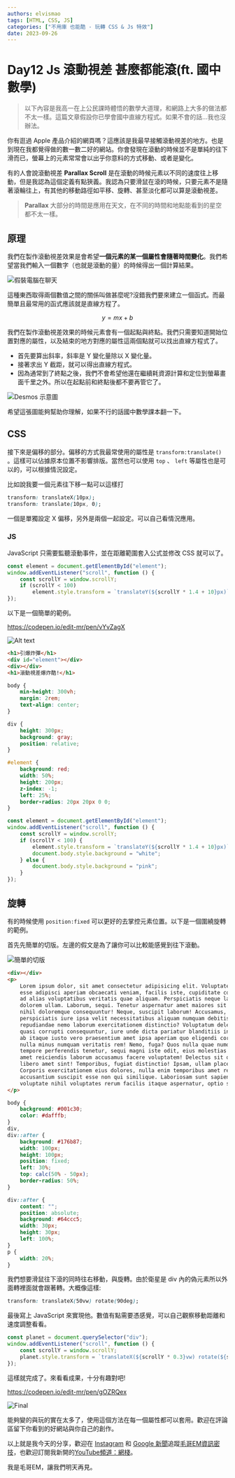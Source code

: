```yaml
---
authors: elvismao
tags: [HTML, CSS, JS]
categories: ["不用庫 也能酷 - 玩轉 CSS & Js 特效"]
date: 2023-09-26
---
```


# Day12 Js 滾動視差 甚麼都能滾(ft. 國中數學)

> 以下內容是我高一在上公民課時體悟的數學大道理，和網路上大多的做法都不太一樣。這篇文章假設你已學會國中直線方程式。如果不會的話…我也沒辦法。

你有逛過 Apple 產品介紹的網頁嗎？這應該是我最早接觸滾動視差的地方。也是到現在我都覺得做的數一數二好的網站。你會發現在滾動的時候並不是單純的往下滑而已，螢幕上的元素常常會以出乎你意料的方式移動、或者是變化。

有的人會說滾動視差 **Parallax Scroll** 是在滾動的時候元素以不同的速度往上移動，但是我認為這個定義有點狹義。我認為只要滑鼠在滾的時候，只要元素不是隨著滾輪往上，有其他的移動路徑如平移、旋轉、甚至淡化都可以算是滾動視差。

> **Parallax** 大部分的時間是應用在天文，在不同的時間和地點能看到的星空都不太一樣。

## 原理

我們在製作滾動視差效果是會希望**一個元素的某一個屬性會隨著時間變化**。我們希望當我們輸入一個數字（也就是滾動的量）的時候得出一個計算結果。

![假裝電腦在聊天](https://emtech.cc/post/2023ironman-12/chat.webp)

這種東西取得兩個數值之間的關係叫做甚麼呢?沒錯我們要來建立一個函式。而最簡單且最常用的函式應該就是直線方程了。

$$
y=mx+b
$$

我們在製作滾動視差效果的時候元素會有一個起點與終點。我們只需要知道開始位置對應的屬性，以及結束的地方對應的屬性這兩個點就可以找出直線方程式了。

-   首先要算出斜率，斜率是 Y 變化量除以 X 變化量。
-   接著求出 Y 截距，就可以得出直線方程式。
-   因為通常到了終點之後，我們不會希望他還在繼續耗資源計算和定位到螢幕畫面千里之外。所以在起點前和終點後都不要再管它了。

![Desmos 示意圖](https://emtech.cc/post/2023ironman-12/desmos.png)

希望這張圖能夠幫助你理解，如果不行的話國中數學課本翻一下。

## CSS

接下來是偏移的部分。偏移的方式我最常使用的屬性是 `transform:translate()` 。這樣可以佔據原本位置不影響排版。當然也可以使用 `top` 、 `left` 等屬性也是可以的，可以根據情況設定。

比如說我要一個元素往下移一點可以這樣打

```css
transform: translateX(10px);
transform: translate(10px, 0);
```

一個是單獨設定 X 偏移，另外是兩個一起設定。可以自己看情況應用。

### JS

JavaScript 只需要監聽滾動事件，並在距離範圍套入公式並修改 CSS 就可以了。

```js
const element = document.getElementById("element");
window.addEventListener("scroll", function () {
    const scrollY = window.scrollY;
    if (scrollY < 100)
        element.style.transform = `translateY(${scrollY * 1.4 + 10}px)`;
});
```

以下是一個簡單的範例。

https://codepen.io/edit-mr/pen/vYvZagX

![Alt text](https://emtech.cc/post/2023ironman-12/boom.gif)

```html
<h1>引爆炸彈</h1>
<div id="element"></div>
<div></div>
<h1>滾動視差爆炸酷!</h1>
```

```css
body {
    min-height: 300vh;
    margin: 2rem;
    text-align: center;
}

div {
    height: 300px;
    background: gray;
    position: relative;
}

#element {
    background: red;
    width: 50%;
    height: 200px;
    z-index: -1;
    left: 25%;
    border-radius: 20px 20px 0 0;
}
```

```js
const element = document.getElementById("element");
window.addEventListener("scroll", function () {
    const scrollY = window.scrollY;
    if (scrollY < 100) {
        element.style.transform = `translateY(${scrollY * 1.4 + 10}px)`;
        document.body.style.background = "white";
    } else {
        document.body.style.background = "pink";
    }
});
```

## 旋轉

有的時候使用 `position:fixed` 可以更好的去掌控元素位置。以下是一個圍繞旋轉的範例。

首先先簡單的切版。左邊的假文是為了讓你可以比較能感覺到往下滾動。

![簡單的切版](https://emtech.cc/post/2023ironman-12/layout.webp)

```html
<div></div>
<p>
    Lorem ipsum dolor, sit amet consectetur adipisicing elit. Voluptatem laborum
    esse adipisci aperiam obcaecati veniam, facilis iste, cupiditate corrupti,
    ad alias voluptatibus veritatis quae aliquam. Perspiciatis neque labore
    dolorem ullam. Laborum, sequi. Tenetur aspernatur amet maiores sit possimus,
    nihil doloremque consequuntur! Neque, suscipit laborum! Accusamus, sint
    perspiciatis iure ipsa velit necessitatibus aliquam numquam debitis nisi
    repudiandae nemo laborum exercitationem distinctio? Voluptatum deleniti
    quasi corrupti consequuntur, iure unde dicta pariatur blanditiis in officiis
    ab itaque iusto vero praesentium amet ipsa aperiam quo eligendi corporis
    nulla minus numquam veritatis rem! Nemo, fuga? Quos nulla quae numquam
    tempore perferendis tenetur, sequi magni iste odit, eius molestias sit enim,
    amet reiciendis laborum accusamus facere voluptatem! Delectus sit quia
    libero amet sint! Temporibus, fugiat distinctio! Ipsam, ullam placeat?
    Corporis exercitationem eius dolores, nulla enim temporibus amet repellendus
    accusantium suscipit esse non qui similique. Laboriosam sunt sapiente
    voluptate nihil voluptates rerum facilis itaque aspernatur, optio sint.
</p>
```

```css
body {
    background: #001c30;
    color: #dafffb;
}
div,
div::after {
    background: #176b87;
    width: 100px;
    height: 100px;
    position: fixed;
    left: 30%;
    top: calc(50% - 50px);
    border-radius: 50%;
}

div::after {
    content: "";
    position: absolute;
    background: #64ccc5;
    width: 30px;
    height: 30px;
    left: 100%;
}
p {
    width: 20%;
}
```

我們想要滑鼠往下滾的同時往右移動，與旋轉。由於衛星是 div 內的偽元素所以外面轉裡面就會跟著轉。大概像這樣:

```css
transform: translateX(50vw) rotate(90deg);
```

最後寫上 JavaScript 來實現他。數值有點需要憑感覺，可以自己觀察移動距離和速度調整看看。

```js
const planet = document.querySelector("div");
window.addEventListener("scroll", function () {
    const scrollY = window.scrollY;
    planet.style.transform = `translateX(${scrollY * 0.3}vw) rotate(${scrollY * 3}deg)`;
});
```

這樣就完成了。來看看成果，十分有趣對吧!

https://codepen.io/edit-mr/pen/gOZRQex

![Final](https://emtech.cc/post/2023ironman-12/spin.gif)

能夠變的與玩的實在太多了，使用這個方法在每一個屬性都可以套用。歡迎在評論區留下你看到的好網站與你自己的創作。

以上就是我今天的分享，歡迎在 [Instagram](https://www.instagram.com/emtech.cc) 和 [Google 新聞](https://news.google.com/publications/CAAqBwgKMKXLvgswsubVAw?ceid=TW:zh-Hant&oc=3)追蹤[毛哥EM資訊密技](https://emtech.cc/)，也歡迎訂閱我新開的[YouTube頻道：網棧](https://www.youtube.com/@webpallet)。

我是毛哥EM，讓我們明天再見。

